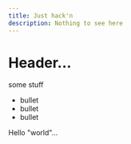 ```yaml
---
title: Just hack'n
description: Nothing to see here
---
```


# Header...

some stuff

* bullet
* bullet
* bullet

Hello     "world"...
